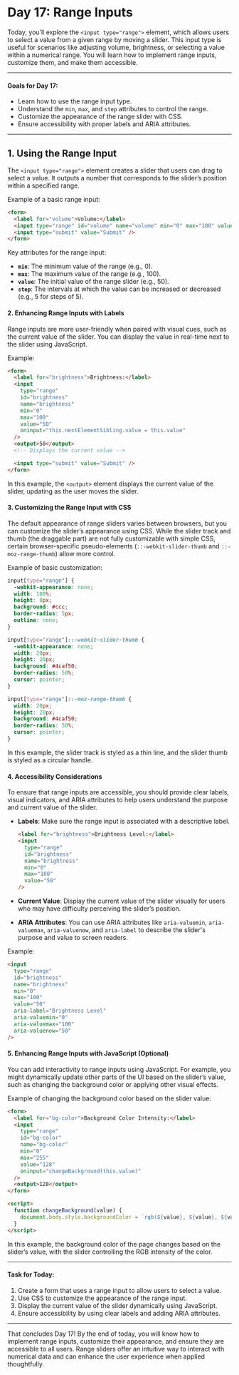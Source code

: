 # Day 17: Range Inputs

Today, you’ll explore the `<input type="range">` element, which allows users to select a value from a given range by moving a slider. This input type is useful for scenarios like adjusting volume, brightness, or selecting a value within a numerical range. You will learn how to implement range inputs, customize them, and make them accessible.

---

#### Goals for Day 17:

- Learn how to use the range input type.
- Understand the `min`, `max`, and `step` attributes to control the range.
- Customize the appearance of the range slider with CSS.
- Ensure accessibility with proper labels and ARIA attributes.

---

## 1. Using the Range Input

The `<input type="range">` element creates a slider that users can drag to select a value. It outputs a number that corresponds to the slider’s position within a specified range.

Example of a basic range input:

```html
<form>
  <label for="volume">Volume:</label>
  <input type="range" id="volume" name="volume" min="0" max="100" value="50" />
  <input type="submit" value="Submit" />
</form>
```

Key attributes for the range input:

- **`min`**: The minimum value of the range (e.g., 0).
- **`max`**: The maximum value of the range (e.g., 100).
- **`value`**: The initial value of the range slider (e.g., 50).
- **`step`**: The intervals at which the value can be increased or decreased (e.g., 5 for steps of 5).

#### 2. Enhancing Range Inputs with Labels

Range inputs are more user-friendly when paired with visual cues, such as the current value of the slider. You can display the value in real-time next to the slider using JavaScript.

Example:

```html
<form>
  <label for="brightness">Brightness:</label>
  <input
    type="range"
    id="brightness"
    name="brightness"
    min="0"
    max="100"
    value="50"
    oninput="this.nextElementSibling.value = this.value"
  />
  <output>50</output>
  <!-- Displays the current value -->

  <input type="submit" value="Submit" />
</form>
```

In this example, the `<output>` element displays the current value of the slider, updating as the user moves the slider.

#### 3. Customizing the Range Input with CSS

The default appearance of range sliders varies between browsers, but you can customize the slider’s appearance using CSS. While the slider track and thumb (the draggable part) are not fully customizable with simple CSS, certain browser-specific pseudo-elements (`::-webkit-slider-thumb` and `::-moz-range-thumb`) allow more control.

Example of basic customization:

```css
input[type="range"] {
  -webkit-appearance: none;
  width: 100%;
  height: 8px;
  background: #ccc;
  border-radius: 5px;
  outline: none;
}

input[type="range"]::-webkit-slider-thumb {
  -webkit-appearance: none;
  width: 20px;
  height: 20px;
  background: #4caf50;
  border-radius: 50%;
  cursor: pointer;
}

input[type="range"]::-moz-range-thumb {
  width: 20px;
  height: 20px;
  background: #4caf50;
  border-radius: 50%;
  cursor: pointer;
}
```

In this example, the slider track is styled as a thin line, and the slider thumb is styled as a circular handle.

#### 4. Accessibility Considerations

To ensure that range inputs are accessible, you should provide clear labels, visual indicators, and ARIA attributes to help users understand the purpose and current value of the slider.

- **Labels**: Make sure the range input is associated with a descriptive label.

  ```html
  <label for="brightness">Brightness Level:</label>
  <input
    type="range"
    id="brightness"
    name="brightness"
    min="0"
    max="100"
    value="50"
  />
  ```

- **Current Value**: Display the current value of the slider visually for users who may have difficulty perceiving the slider’s position.

- **ARIA Attributes**: You can use ARIA attributes like `aria-valuemin`, `aria-valuemax`, `aria-valuenow`, and `aria-label` to describe the slider's purpose and value to screen readers.

Example:

```html
<input
  type="range"
  id="brightness"
  name="brightness"
  min="0"
  max="100"
  value="50"
  aria-label="Brightness Level"
  aria-valuemin="0"
  aria-valuemax="100"
  aria-valuenow="50"
/>
```

#### 5. Enhancing Range Inputs with JavaScript (Optional)

You can add interactivity to range inputs using JavaScript. For example, you might dynamically update other parts of the UI based on the slider’s value, such as changing the background color or applying other visual effects.

Example of changing the background color based on the slider value:

```html
<form>
  <label for="bg-color">Background Color Intensity:</label>
  <input
    type="range"
    id="bg-color"
    name="bg-color"
    min="0"
    max="255"
    value="128"
    oninput="changeBackground(this.value)"
  />
  <output>128</output>
</form>

<script>
  function changeBackground(value) {
    document.body.style.backgroundColor = `rgb(${value}, ${value}, ${value})`;
  }
</script>
```

In this example, the background color of the page changes based on the slider’s value, with the slider controlling the RGB intensity of the color.

---

#### Task for Today:

1. Create a form that uses a range input to allow users to select a value.
2. Use CSS to customize the appearance of the range input.
3. Display the current value of the slider dynamically using JavaScript.
4. Ensure accessibility by using clear labels and adding ARIA attributes.

---

That concludes Day 17! By the end of today, you will know how to implement range inputs, customize their appearance, and ensure they are accessible to all users. Range sliders offer an intuitive way to interact with numerical data and can enhance the user experience when applied thoughtfully.
